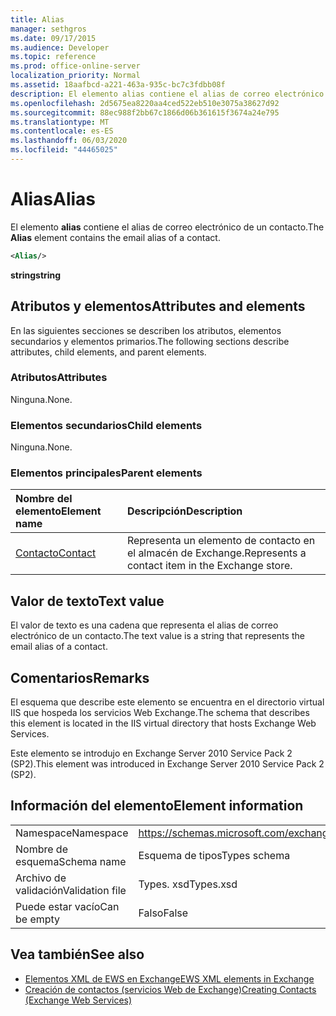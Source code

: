 ```yaml
---
title: Alias
manager: sethgros
ms.date: 09/17/2015
ms.audience: Developer
ms.topic: reference
ms.prod: office-online-server
localization_priority: Normal
ms.assetid: 18aafbcd-a221-463a-935c-bc7c3fdbb08f
description: El elemento alias contiene el alias de correo electrónico de un contacto.
ms.openlocfilehash: 2d5675ea8220aa4ced522eb510e3075a38627d92
ms.sourcegitcommit: 88ec988f2bb67c1866d06b361615f3674a24e795
ms.translationtype: MT
ms.contentlocale: es-ES
ms.lasthandoff: 06/03/2020
ms.locfileid: "44465025"
---
```

# <a name="alias"></a><span data-ttu-id="b91f7-103">Alias</span><span class="sxs-lookup"><span data-stu-id="b91f7-103">Alias</span></span>

<span data-ttu-id="b91f7-104">El elemento **alias** contiene el alias de correo electrónico de un contacto.</span><span class="sxs-lookup"><span data-stu-id="b91f7-104">The **Alias** element contains the email alias of a contact.</span></span> 
  
```XML
<Alias/>
```

 <span data-ttu-id="b91f7-105">**string**</span><span class="sxs-lookup"><span data-stu-id="b91f7-105">**string**</span></span>
## <a name="attributes-and-elements"></a><span data-ttu-id="b91f7-106">Atributos y elementos</span><span class="sxs-lookup"><span data-stu-id="b91f7-106">Attributes and elements</span></span>

<span data-ttu-id="b91f7-107">En las siguientes secciones se describen los atributos, elementos secundarios y elementos primarios.</span><span class="sxs-lookup"><span data-stu-id="b91f7-107">The following sections describe attributes, child elements, and parent elements.</span></span>
  
### <a name="attributes"></a><span data-ttu-id="b91f7-108">Atributos</span><span class="sxs-lookup"><span data-stu-id="b91f7-108">Attributes</span></span>

<span data-ttu-id="b91f7-109">Ninguna.</span><span class="sxs-lookup"><span data-stu-id="b91f7-109">None.</span></span>
  
### <a name="child-elements"></a><span data-ttu-id="b91f7-110">Elementos secundarios</span><span class="sxs-lookup"><span data-stu-id="b91f7-110">Child elements</span></span>

<span data-ttu-id="b91f7-111">Ninguna.</span><span class="sxs-lookup"><span data-stu-id="b91f7-111">None.</span></span>
  
### <a name="parent-elements"></a><span data-ttu-id="b91f7-112">Elementos principales</span><span class="sxs-lookup"><span data-stu-id="b91f7-112">Parent elements</span></span>

|<span data-ttu-id="b91f7-113">**Nombre del elemento**</span><span class="sxs-lookup"><span data-stu-id="b91f7-113">**Element name**</span></span>|<span data-ttu-id="b91f7-114">**Descripción**</span><span class="sxs-lookup"><span data-stu-id="b91f7-114">**Description**</span></span>|
|:-----|:-----|
|[<span data-ttu-id="b91f7-115">Contacto</span><span class="sxs-lookup"><span data-stu-id="b91f7-115">Contact</span></span>](contact.md) <br/> |<span data-ttu-id="b91f7-116">Representa un elemento de contacto en el almacén de Exchange.</span><span class="sxs-lookup"><span data-stu-id="b91f7-116">Represents a contact item in the Exchange store.</span></span>  <br/> |
   
## <a name="text-value"></a><span data-ttu-id="b91f7-117">Valor de texto</span><span class="sxs-lookup"><span data-stu-id="b91f7-117">Text value</span></span>

<span data-ttu-id="b91f7-118">El valor de texto es una cadena que representa el alias de correo electrónico de un contacto.</span><span class="sxs-lookup"><span data-stu-id="b91f7-118">The text value is a string that represents the email alias of a contact.</span></span>
  
## <a name="remarks"></a><span data-ttu-id="b91f7-119">Comentarios</span><span class="sxs-lookup"><span data-stu-id="b91f7-119">Remarks</span></span>

<span data-ttu-id="b91f7-120">El esquema que describe este elemento se encuentra en el directorio virtual IIS que hospeda los servicios Web Exchange.</span><span class="sxs-lookup"><span data-stu-id="b91f7-120">The schema that describes this element is located in the IIS virtual directory that hosts Exchange Web Services.</span></span>
  
<span data-ttu-id="b91f7-121">Este elemento se introdujo en Exchange Server 2010 Service Pack 2 (SP2).</span><span class="sxs-lookup"><span data-stu-id="b91f7-121">This element was introduced in Exchange Server 2010 Service Pack 2 (SP2).</span></span>
  
## <a name="element-information"></a><span data-ttu-id="b91f7-122">Información del elemento</span><span class="sxs-lookup"><span data-stu-id="b91f7-122">Element information</span></span>

|||
|:-----|:-----|
|<span data-ttu-id="b91f7-123">Namespace</span><span class="sxs-lookup"><span data-stu-id="b91f7-123">Namespace</span></span>  <br/> |https://schemas.microsoft.com/exchange/services/2006/types  <br/> |
|<span data-ttu-id="b91f7-124">Nombre de esquema</span><span class="sxs-lookup"><span data-stu-id="b91f7-124">Schema name</span></span>  <br/> |<span data-ttu-id="b91f7-125">Esquema de tipos</span><span class="sxs-lookup"><span data-stu-id="b91f7-125">Types schema</span></span>  <br/> |
|<span data-ttu-id="b91f7-126">Archivo de validación</span><span class="sxs-lookup"><span data-stu-id="b91f7-126">Validation file</span></span>  <br/> |<span data-ttu-id="b91f7-127">Types. xsd</span><span class="sxs-lookup"><span data-stu-id="b91f7-127">Types.xsd</span></span>  <br/> |
|<span data-ttu-id="b91f7-128">Puede estar vacío</span><span class="sxs-lookup"><span data-stu-id="b91f7-128">Can be empty</span></span>  <br/> |<span data-ttu-id="b91f7-129">Falso</span><span class="sxs-lookup"><span data-stu-id="b91f7-129">False</span></span>  <br/> |
   
## <a name="see-also"></a><span data-ttu-id="b91f7-130">Vea también</span><span class="sxs-lookup"><span data-stu-id="b91f7-130">See also</span></span>

- [<span data-ttu-id="b91f7-131">Elementos XML de EWS en Exchange</span><span class="sxs-lookup"><span data-stu-id="b91f7-131">EWS XML elements in Exchange</span></span>](ews-xml-elements-in-exchange.md)
- [<span data-ttu-id="b91f7-132">Creación de contactos (servicios Web de Exchange)</span><span class="sxs-lookup"><span data-stu-id="b91f7-132">Creating Contacts (Exchange Web Services)</span></span>](https://msdn.microsoft.com/library/4845917e-70d1-481c-bbd7-011ec6571789%28Office.15%29.aspx)


